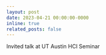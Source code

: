 ```yaml
---
layout: post
date: 2023-04-21 00:00:00-0000
inline: true
related_posts: false
---
```


Invited talk at UT Austin HCI Seminar
